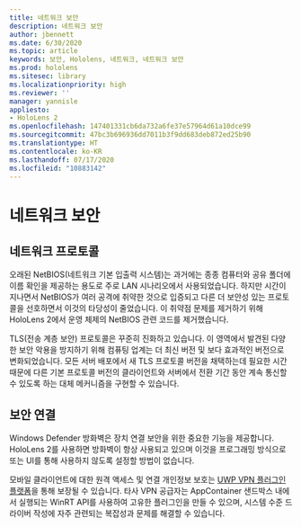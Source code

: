 ```yaml
---
title: 네트워크 보안
description: 네트워크 보안
author: jbennett
ms.date: 6/30/2020
ms.topic: article
keywords: 보안, Hololens, 네트워크, 네트워크 보안
ms.prod: hololens
ms.sitesec: library
ms.localizationpriority: high
ms.reviewer: ''
manager: yannisle
appliesto:
- HoloLens 2
ms.openlocfilehash: 147401331cb6da732a6fe37e57964d61a10dce99
ms.sourcegitcommit: 47bc3b696936dd7011b3f9dd683deb872ed25b90
ms.translationtype: HT
ms.contentlocale: ko-KR
ms.lasthandoff: 07/17/2020
ms.locfileid: "10883142"
---
```

# 네트워크 보안

## 네트워크 프로토콜

오래된 NetBIOS(네트워크 기본 입출력 시스템)는 과거에는 종종 컴퓨터와 공유 폴더에 이름 확인을 제공하는 용도로 주로 LAN 시나리오에서 사용되었습니다. 하지만 시간이 지나면서 NetBIOS가 여러 공격에 취약한 것으로 입증되고 다른 더 보안성 있는 프로토콜을 선호하면서 이것의 타당성이 줄었습니다. 이 취약점 문제를 제거하기 위해 HoloLens 2에서 운영 체제의 NetBIOS 관련 코드를 제거했습니다.

TLS(전송 계층 보안) 프로토콜은 꾸준히 진화하고 있습니다. 이 영역에서 발견된 다양한 보안 악용을 방지하기 위해 컴퓨팅 업계는 더 최신 버전 및 보다 효과적인 버전으로 변화되었습니다. 모든 서버 배포에서 새 TLS 프로토콜 버전을 채택하는데 필요한 시간 때문에 다른 기본 프로토콜 버전의 클라이언트와 서버에서 전환 기간 동안 계속 통신할 수 있도록 하는 대체 메커니즘을 구현할 수 있습니다.

## 보안 연결 

Windows Defender 방화벽은 장치 연결 보안을 위한 중요한 기능을 제공합니다. HoloLens 2를 사용하면 방화벽이 항상 사용되고 있으며 이것을 프로그래밍 방식으로 또는 UI를 통해 사용하지 않도록 설정할 방법이 없습니다.

모바일 클라이언트에 대한 원격 액세스 및 연결 개인정보 보호는 [UWP VPN 플러그인 플랫폼](https://docs.microsoft.com/uwp/api/Windows.Networking.Vpn?view=winrt-19041)을 통해 보장될 수 있습니다. 타사 VPN 공급자는 AppContainer 샌드박스 내에서 실행되는 WinRT API를 사용하여 고유한 플러그인을 만들 수 있으며, 시스템 수준 드라이버 작성에 자주 관련되는 복잡성과 문제를 해결할 수 있습니다.
